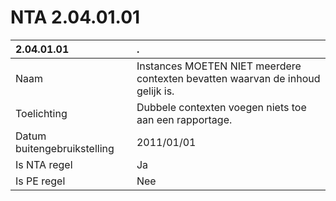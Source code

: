 # NTA 2.04.01.01

 2.04.01.01 | . 
 :--- | :--- 
 Naam | Instances MOETEN NIET meerdere contexten bevatten waarvan de inhoud gelijk is. 
 Toelichting | Dubbele contexten voegen niets toe aan een rapportage. 
 Datum buitengebruikstelling | 2011/01/01 
 Is NTA regel | Ja 
 Is PE regel | Nee 
